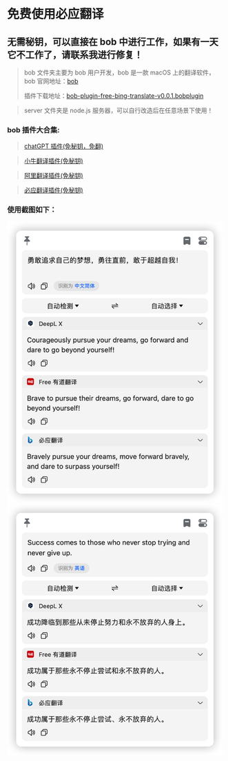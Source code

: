 # 免费使用必应翻译

## 无需秘钥，可以直接在 bob 中进行工作，如果有一天它不工作了，请联系我进行修复！

> bob 文件夹主要为 bob 用户开发，bob 是一款 macOS 上的翻译软件，bob 官网地址：[bob](https://bobtranslate.com/)
>
> 插件下载地址：[bob-plugin-free-bing-translate-v0.0.1.bobplugin](https://github.com/bilibili-ayang/bob-plugin-free-bing-translate/releases/download/v0.0.1/bob-plugin-free-bing-translate.bobplugin)

> server 文件夹是 node.js 服务器，可以自行改造后在任意场景下使用！

### bob 插件大合集:

> [chatGPT 插件(免秘钥，免翻)](https://github.com/bilibili-ayang/bob-plugin-free-chatgpt)

> [小牛翻译插件(免秘钥)](https://github.com/bilibili-ayang/bob-plugin-free-calf-translate)

> [阿里翻译插件(免秘钥)](https://github.com/bilibili-ayang/bob-plugin-free-ali-translate)

> [必应翻译插件(免秘钥)](https://github.com/bilibili-ayang/bob-plugin-free-bing-translate)

### 使用截图如下：

<img width="500" src="./image/zh-to-en.png" alt="zh-to-en">
<img width="500" src="./image/en-to-zh.png" alt="en-to-zh">
